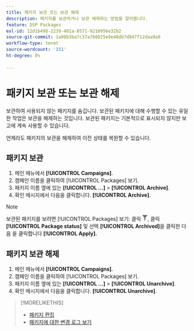 ```yaml
---
title: 패키지 보관 또는 보관 해제
description: 패키지를 보관하거나 보관 해제하는 방법을 알아봅니다.
feature: DSP Packages
exl-id: 12d1b498-2239-401a-8571-9210956e32b2
source-git-commit: 1a98b3ba7c37a768825e9e48db7d847f12daa9a0
workflow-type: tm+mt
source-wordcount: '151'
ht-degree: 0%

---
```


# 패키지 보관 또는 보관 해제

보관하여 사용되지 않는 패키지를 숨깁니다. 보관된 패키지에 대해 수행할 수 있는 유일한 작업은 보관을 해제하는 것입니다. 보관된 패키지는 기본적으로 표시되지 않지만 보고에 계속 사용할 수 있습니다.

언제라도 패키지의 보관을 해제하여 이전 상태를 복원할 수 있습니다.

## 패키지 보관

1. 메인 메뉴에서 **[!UICONTROL Campaigns]**.
1. 캠페인 이름을 클릭하여 [!UICONTROL Packages] 보기.
1. 패키지 이름 옆에 있는  **[!UICONTROL ...]** > **[!UICONTROL Archive]**.
1. 확인 메시지에서 다음을 클릭합니다. **[!UICONTROL Archive]**.

>[!NOTE]
>
>보관된 패키지를 보려면 [!UICONTROL Packages] 보기: 클릭 ![필터 단추](/help/dsp/assets/filter.png), 클릭 **[!UICONTROL Package status]** 및 선택 **[!UICONTROL Archived]**&#x200B;을 클릭한 다음 을 클릭합니다 **[!UICONTROL Apply].**

## 패키지 보관 해제

1. 메인 메뉴에서 **[!UICONTROL Campaigns]**.
1. 캠페인 이름을 클릭하여 [!UICONTROL Packages] 보기.
1. 패키지 이름 옆에 있는  **[!UICONTROL ...]** > **[!UICONTROL Unarchive]**.
1. 확인 메시지에서 다음을 클릭합니다. **[!UICONTROL Unarchive]**.

>[!MORELIKETHIS]
>
>* [패키지 편집](package-edit.md)
>* [패키지에 대한 변경 로그 보기](package-change-log.md)

